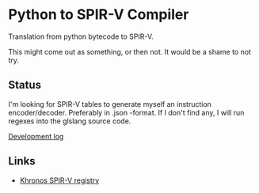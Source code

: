 # Python to SPIR-V Compiler

Translation from python bytecode to SPIR-V.

This might come out as something, or then not. It would be a shame to not try.

## Status

I'm looking for SPIR-V tables to generate myself an instruction encoder/decoder. Preferably in .json -format. If I don't find any, I will run regexes into the glslang source code.

[Development log](DEV.md)

## Links

 * [Khronos SPIR-V registry](https://www.khronos.org/registry/spir-v/)
